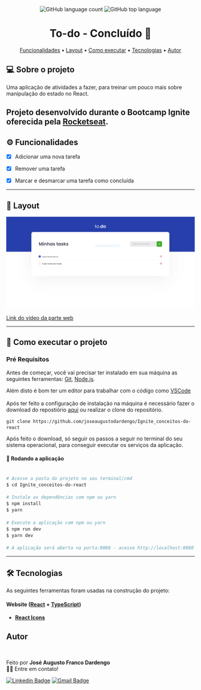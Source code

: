 
<p align="center">
  <img alt="GitHub language count" src="https://img.shields.io/github/languages/count/joseaugustodardengo/Ignite_conceitos-do-react">

  <img alt="GitHub top language" src="https://img.shields.io/github/languages/top/joseaugustodardengo/Ignite_conceitos-do-react">  
 
</p>

<h1 align="center"> 
	 To-do - Concluído 🚀
</h1>

<p align="center">
 <a href="#funcionalidades">Funcionalidades</a> •
 <a href="#layout">Layout</a> • 
 <a href="#como-executar-o-projeto">Como executar</a> • 
 <a href="#tecnologias">Tecnologias</a> • 
 <a href="#autor">Autor</a>  
</p>


## 💻 Sobre o projeto

Uma aplicação de atividades a fazer, para treinar um pouco mais sobre manipulação do estado no React.


Projeto desenvolvido durante o Bootcamp Ignite oferecida pela [Rocketseat](https://rocketseat.com.br/).
---

<h2 id="funcionalidades">⚙️ Funcionalidades</h2>

- [x] Adicionar uma nova tarefa 

- [x] Remover uma tarefa

- [x] Marcar e desmarcar uma tarefa como concluída  

---

<h2 id="layout"> 🎨 Layout </h2>

<p align="center" style="display: flex; align-items: flex-start; justify-content: center;">
  <img alt="Todo" title="#Todo" src="./assets/to-do.png" /> 
</p>
<a href="https://www.loom.com/share/d4778e77ec5c4d6180a2cf60c860e393" target="_blank">Link do vídeo da parte web </a>

---

<h2 id="como-executar-o-projeto"> 🚀 Como executar o projeto </h2>

### Pré Requisitos
Antes de começar, você vai precisar ter instalado em sua máquina as seguintes ferramentas:
[Git](https://git-scm.com), [Node.js](https://nodejs.org/en/). 

Além disto é bom ter um editor para trabalhar com o código como [VSCode](https://code.visualstudio.com/) <br/> <br/>
Após ter feito a configuração de instalação na máquina é necessário fazer o download do repostiório [aqui](https://github.com/joseaugustodardengo/Ignite_conceitos-do-react/archive/master.zip)
ou realizar o clone do repositório.
```
git clone https://github.com/joseaugustodardengo/Ignite_conceitos-do-react
```
Após feito o download, só seguir os passos a seguir no terminal do seu sistema operacional, para conseguir executar os serviços da aplicação.

#### 🧭 Rodando a aplicação

```bash

# Acesse a pasta do projeto no seu terminal/cmd
$ cd Ignite_conceitos-do-react

# Instale as dependências com npm ou yarn
$ npm install
$ yarn

# Execute a aplicação com npm ou yarn
$ npm run dev
$ yarn dev

# A aplicação será aberta na porta:8080 - acesse http://localhost:8080
```
---

<h2 id="tecnologias"> 🛠 Tecnologias </h2>

As seguintes ferramentas foram usadas na construção do projeto:

#### **Website**  ([React](https://reactjs.org/)  +  [TypeScript](https://www.typescriptlang.org/))

-   **[React Icons](https://react-icons.github.io/react-icons/)**

<h2 id="autor"> Autor </h2>
<img style="border-radius: 50%;" src="https://avatars1.githubusercontent.com/u/60450451?s=460&u=b5f6c306e7760f9d0b89839c5e0b6b105db684a0&v=4" width="100px;" alt=""/>

Feito por **José Augusto Franco Dardengo** <br/>
👋🏽 Entre em contato!

[![Linkedin Badge](https://img.shields.io/badge/-José-blue?style=flat-square&logo=Linkedin&logoColor=white&link=https://www.linkedin.com/in/jose-augusto-franco-dardengo/)](https://www.linkedin.com/in/jose-augusto-franco-dardengo/) 
[![Gmail Badge](https://img.shields.io/badge/-jfrancodardengo@gmail.com-c14438?style=flat-square&logo=Gmail&logoColor=white&link=mailto:jfrancodardengo@gmail.com)](mailto:jfrancodardengo@gmail.com)
